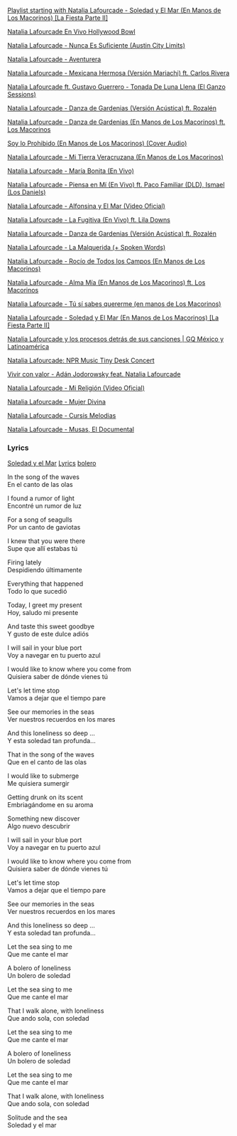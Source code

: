 
[Playlist starting with Natalia Lafourcade - Soledad y El Mar (En Manos de Los Macorinos) [La Fiesta Parte II]](https://www.youtube.com/watch?v=gd4jntP0tco&list=RDgd4jntP0tco&start_radio=1)

[Natalia Lafourcade En Vivo Hollywood Bowl](https://www.youtube.com/watch?v=QmwGfJwZ_xw)

[Natalia Lafourcade - Nunca Es Suficiente (Austin City Limits)](https://www.youtube.com/watch?v=JNz2rEx7BCU)

[Natalia Lafourcade - Aventurera](https://www.youtube.com/watch?v=X2klIu-jgQ8)

[Natalia Lafourcade - Mexicana Hermosa (Versión Mariachi) ft. Carlos Rivera](https://www.youtube.com/watch?v=uv5lHe14Dgk)

[Natalia Lafourcade ft. Gustavo Guerrero - Tonada De Luna Llena (El Ganzo Sessions)](https://www.youtube.com/watch?v=wgT2wrK4p9s)

[Natalia Lafourcade - Danza de Gardenias (Versión Acústica) ft. Rozalén](https://www.youtube.com/watch?v=E6wuWc6w9D8)

[Natalia Lafourcade - Danza de Gardenias (En Manos de Los Macorinos) ft. Los Macorinos](https://www.youtube.com/watch?v=nT5ejVJhios&list=OLAK5uy_lfz5ebgK2EWARdW3kt2XbwBTm4TAmfYs4)

[Soy lo Prohibido (En Manos de Los Macorinos) (Cover Audio)](https://www.youtube.com/watch?v=iVzb_74gibk)

[Natalia Lafourcade - Mi Tierra Veracruzana (En Manos de Los Macorinos)](https://www.youtube.com/watch?v=3ZIgdr0a07o)

[Natalia Lafourcade - María Bonita (En Vivo)](https://www.youtube.com/watch?v=6bjSGZo6fFc)

[Natalia Lafourcade - Piensa en Mí (En Vivo) ft. Paco Familiar (DLD), Ismael (Los Daniels)](https://www.youtube.com/watch?v=zbVND6uRBwU)

[Natalia Lafourcade - Alfonsina y El Mar (Video Oficial)](https://www.youtube.com/watch?v=edLHHvTx6-w)

[Natalia Lafourcade - La Fugitiva (En Vivo) ft. Lila Downs](https://www.youtube.com/watch?v=Ov3F5-oWMjA)

[Natalia Lafourcade - Danza de Gardenias (Versión Acústica) ft. Rozalén](https://www.youtube.com/watch?v=E6wuWc6w9D8)

[Natalia Lafourcade - La Malquerida (+ Spoken Words)](https://www.youtube.com/watch?v=yE47F7mI3Ro)

[Natalia Lafourcade - Rocío de Todos los Campos (En Manos de Los Macorinos)](https://www.youtube.com/watch?v=atYrp4k2nJQ)

[Natalia Lafourcade - Alma Mía (En Manos de Los Macorinos) ft. Los Macorinos](https://www.youtube.com/watch?v=zZGF3vRDyIE)

[Natalia Lafourcade - Tú sí sabes quererme (en manos de Los Macorinos)](https://www.youtube.com/watch?v=ABLT6hdgEek)

[Natalia Lafourcade - Soledad y El Mar (En Manos de Los Macorinos) [La Fiesta Parte II]](https://www.youtube.com/watch?v=gd4jntP0tco)

[Natalia Lafourcade y los procesos detrás de sus canciones | GQ México y Latinoamérica](https://www.youtube.com/watch?v=xciXjV_a06I)

[Natalia Lafourcade: NPR Music Tiny Desk Concert](https://www.youtube.com/watch?v=JODaYjDyjyQ)

[Vivir con valor - Adán Jodorowsky feat. Natalia Lafourcade](https://www.youtube.com/watch?v=hUrlHEsmFMA)

[Natalia Lafourcade - Mi Religión (Video Oficial)](https://www.youtube.com/watch?v=C7uuUJSYXZU)

[Natalia Lafourcade - Mujer Divina](https://www.youtube.com/watch?v=I30mGyTPmmM)

[Natalia Lafourcade - Cursis Melodias](https://www.youtube.com/watch?v=6jx4YXykPYQ)

[Natalia Lafourcade - Musas, El Documental](https://www.youtube.com/watch?v=w-9N4kcNpmw)

### Lyrics

[Soledad y el Mar](https://www.youtube.com/watch?v=gd4jntP0tco)
[Lyrics](https://www.google.com/search?q=lyrics+soledad+y+el+mar&oq=lyrics+soledad+&aqs=chrome.0.0i512j69i57j0i512j0i22i30l7.3513j0j7&sourceid=chrome&ie=UTF-8)
[bolero](https://www.google.com/search?q=what+is+a+bolero&oq=what+is+a+bolero&aqs=chrome..69i57j0i512l8j0i10i512.3653j0j7&sourceid=chrome&ie=UTF-8)

In the song of the waves  
En el canto de las olas

I found a rumor of light  
Encontré un rumor de luz

For a song of seagulls  
Por un canto de gaviotas

I knew that you were there  
Supe que allí estabas tú

Firing lately  
Despidiendo últimamente

Everything that happened  
Todo lo que sucedió

Today, I greet my present  
Hoy, saludo mi presente

And taste this sweet goodbye  
Y gusto de este dulce adiós

I will sail in your blue port  
Voy a navegar en tu puerto azul

I would like to know where you come from  
Quisiera saber de dónde vienes tú

Let's let time stop  
Vamos a dejar que el tiempo pare

See our memories in the seas  
Ver nuestros recuerdos en los mares

And this loneliness so deep ...  
Y esta soledad tan profunda...

That in the song of the waves  
Que en el canto de las olas

I would like to submerge  
Me quisiera sumergir

Getting drunk on its scent  
Embriagándome en su aroma

Something new discover  
Algo nuevo descubrir

I will sail in your blue port  
Voy a navegar en tu puerto azul

I would like to know where you come from  
Quisiera saber de dónde vienes tú

Let's let time stop  
Vamos a dejar que el tiempo pare

See our memories in the seas  
Ver nuestros recuerdos en los mares

And this loneliness so deep ...  
Y esta soledad tan profunda...

Let the sea sing to me  
Que me cante el mar

A bolero of loneliness  
Un bolero de soledad

Let the sea sing to me  
Que me cante el mar

That I walk alone, with loneliness  
Que ando sola, con soledad

Let the sea sing to me  
Que me cante el mar

A bolero of loneliness  
Un bolero de soledad

Let the sea sing to me  
Que me cante el mar

That I walk alone, with loneliness  
Que ando sola, con soledad

Solitude and the sea  
Soledad y el mar
